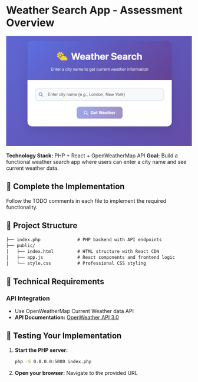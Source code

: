# Weather Search App -  Assessment Overview

![Weather App Screenshot](weatherappscreenshot.png)


**Technology Stack:** PHP + React + OpenWeatherMap API
**Goal:** Build a functional weather search app where users can enter a city name and see current weather data.

## 🚀 Complete the Implementation
Follow the TODO comments in each file to implement the required functionality.

## 📁 Project Structure

```
├── index.php              # PHP backend with API endpoints
├── public/
│   ├── index.html         # HTML structure with React CDN
│   ├── app.js             # React components and frontend logic
│   └── style.css          # Professional CSS styling
```

## 🔧 Technical Requirements

### API Integration
- Use OpenWeatherMap Current Weather data API
- **API Documentation:** [OpenWeather API 3.0](https://openweathermap.org/api/)


## 🧪 Testing Your Implementation

1. **Start the PHP server:**
   ```bash
   php -S 0.0.0.0:5000 index.php
   ```

2. **Open your browser:** Navigate to the provided URL

